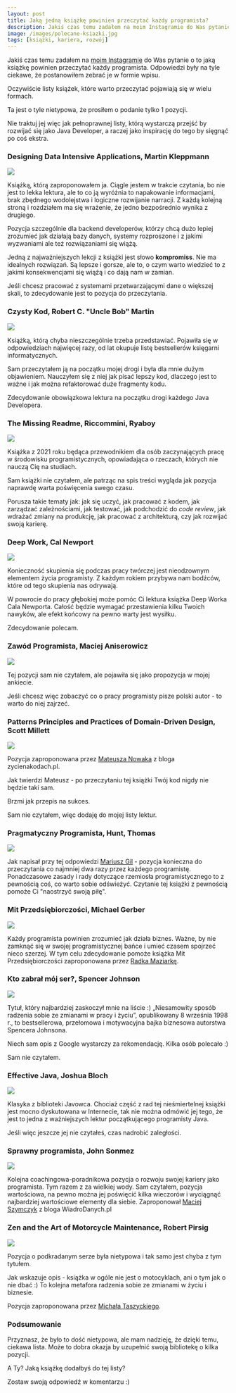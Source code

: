 ```yaml
---
layout:	post
title: Jaką jedną książkę powinien przeczytać każdy programista?
description: Jakiś czas temu zadałem na moim Instagramie do Was pytanie o to jaką książkę powinien przeczytać każdy programista. Odpowiedzi były na tyle ciekawe, że postanowiłem zebrać je w formie wpisu.
image: /images/polecane-ksiazki.jpg
tags: [książki, kariera, rozwój]
---
```


Jakiś czas temu zadałem na [moim Instagramie](https://instagram.com/sztukakodu) do Was pytanie o to jaką książkę powinien przeczytać każdy programista. Odpowiedzi były na tyle ciekawe, że postanowiłem zebrać je w formie wpisu.

Oczywiście listy książek, które warto przeczytać pojawiają się w wielu formach.

Ta jest o tyle nietypowa, że prosiłem o podanie tylko 1 pozycji.

Nie traktuj jej więc jak pełnoprawnej listy, którą wystarczą przejść by rozwijać się jako Java Developer, a raczej jako inspirację do tego by sięgnąć po coś ekstra.


### Designing Data Intensive Applications, Martin Kleppmann


<img src="https://strony.sztukakodu.pl/wp-content/uploads/2021/11/ddia-229x300.png" class="alignright 
size-medium wp-image-4975" />

Książką, którą zaproponowałem ja. Ciągle jestem w trakcie czytania, bo nie jest to lekka lektura, ale to co ją wyróżnia to napakowanie informacjami, brak zbędnego wodolejstwa i logiczne rozwijanie narracji. Z każdą kolejną stroną i rozdziałem ma się wrażenie, że jedno bezpośrednio wynika z drugiego.

Pozycja szczególnie dla backend developerów, którzy chcą dużo lepiej zrozumieć jak działają bazy danych, systemy rozproszone i z jakimi wyzwaniami ale też rozwiązaniami się wiążą.

Jedną z najważniejszych lekcji z książki jest słowo **kompromiss**. Nie ma idealnych rozwiązań. Są lepsze i gorsze, ale to, o czym warto wiedzieć to z jakimi konsekwencjami się wiążą i co dają nam w zamian.

Jeśli chcesz pracować z systemami przetwarzającymi dane o większej skali, to zdecydowanie jest to pozycja do przeczytania.

### Czysty Kod, Robert C. "Uncle Bob" Martin

<img src="https://strony.sztukakodu.pl/wp-content/uploads/2021/11/czystykod-210x300.jpg"  />

Książką, którą chyba nieszczególnie trzeba przedstawiać. Pojawiła się w odpowiedziach najwięcej razy, od lat okupuje listę bestsellerów księgarni informatycznych.

Sam przeczytałem ją na początku mojej drogi i była dla mnie dużym objawieniem.
Nauczyłem się z niej jak pisać lepszy kod, dlaczego jest to ważne i jak można refaktorować duże fragmenty kodu.

Zdecydowanie obowiązkowa lektura na początku drogi każdego Java Developera.


### The Missing Readme, Riccommini, Ryaboy

<img src="https://strony.sztukakodu.pl/wp-content/uploads/2021/11/missing-readme-199x300.png"  />

Książka z 2021 roku będąca przewodnikiem dla osób zaczynających pracę w środowisku programistycznych, opowiadająca o rzeczach, których nie nauczą Cię na studiach.

Sam książki nie czytałem, ale patrząc na spis treści wygląda jak pozycja naprawdę warta poświęcenia swego czasu.

Porusza takie tematy jak: jak się uczyć, jak pracować z kodem, jak zarządzać zależnościami, jak testować, jak podchodzić do _code review_, jak wdrażać zmiany na produkcję, jak pracować z architekturą, czy jak rozwijać swoją karierę.


### Deep Work, Cal Newport

<img src="https://strony.sztukakodu.pl/wp-content/uploads/2021/11/deepwork-191x300.jpg"  />

Konieczność skupienia się podczas pracy twórczej jest nieodzownym elementem życia programisty. Z każdym rokiem przybywa nam bodźców, które od tego skupienia nas odrywają.

W powrocie do pracy głębokiej może pomóc Ci lektura książka Deep Worka Cala Newporta. Całość będzie wymagać przestawienia kilku Twoich nawyków, ale efekt końcowy na pewno warty jest wysiłku.

Zdecydowanie polecam.


### Zawód Programista, Maciej Aniserowicz

<img src="https://strony.sztukakodu.pl/wp-content/uploads/2021/11/zawod-211x300.jpg"  />

Tej pozycji sam nie czytałem, ale pojawiła się jako propozycja w mojej ankiecie.

Jeśli chcesz więc zobaczyć co o pracy programisty pisze polski autor - to warto do niej zajrzeć.


### Patterns Principles and Practices of Domain-Driven Design, Scott Millett

<img src="https://strony.sztukakodu.pl/wp-content/uploads/2021/11/pppofddd-300x300.jpg"  />

Pozycja zaproponowana przez [Mateusza Nowaka](https://www.instagram.com/zycienakodach.pl/) z bloga zycienakodach.pl.

Jak twierdzi Mateusz - po przeczytaniu tej książki Twój kod nigdy nie będzie taki sam.

Brzmi jak przepis na sukces. 

Sam nie czytałem, więc dodaję do mojej listy lektur.


### Pragmatyczny Programista, Hunt, Thomas

<img src="https://strony.sztukakodu.pl/wp-content/uploads/2021/11/pragprog-210x300.jpg"  />

Jak napisał przy tej odpowiedzi [Mariusz Gil](https://www.instagram.com/mariuszgil_dev/) - pozycja konieczna do przeczytania co najmniej dwa razy przez każdego programistę.
Ponadczasowe zasady i rady dotyczące rzemiosła programistycznego to z pewnością coś, co warto sobie odświeżyć.
Czytanie tej książki z pewnością pomoże Ci "naostrzyć swoją piłę".


### Mit Przedsiębiorczości, Michael Gerber

<img src="https://strony.sztukakodu.pl/wp-content/uploads/2021/11/mitp-202x300.jpg"  />

Każdy programista powinien zrozumieć jak działa biznes. Ważne, by nie zamknąć się w swojej programistycznej bańce i umieć czasem spojrzeć nieco szerzej.
W tym celu zdecydowanie pomoże książka Mit Przedsiębiorczości zaproponowana przez [Radka Maziarkę](https://www.instagram.com/radekmaziarka_pl/).


### Kto zabrał mój ser?, Spencer Johnson

<img src="https://strony.sztukakodu.pl/wp-content/uploads/2021/11/ktozabralmojser-189x300.jpg"  />

Tytuł, który najbardziej zaskoczył mnie na liście :)
„Niesamowity sposób radzenia sobie ze zmianami w pracy i życiu”, opublikowany 8 września 1998 r., to bestsellerowa, przełomowa i motywacyjna bajka biznesowa autorstwa Spencera Johnsona.

Niech sam opis z Google wystarczy za rekomendację. Kilka osób polecało :)

Sam nie czytałem.


### Effective Java, Joshua Bloch

<img src="https://strony.sztukakodu.pl/wp-content/uploads/2021/11/effective-230x300.jpg"  />

Klasyka z biblioteki Javowca. Chociaż część z rad tej nieśmiertelnej książki jest mocno dyskutowana w Internecie, tak nie można odmówić jej tego, że jest to jedna z ważniejszych lektur początkującego programisty Java. 

Jeśli więc jeszcze jej nie czytałeś, czas nadrobić zaległości.

### Sprawny programista, John Sonmez

<img src="https://strony.sztukakodu.pl/wp-content/uploads/2021/11/sprawny-210x300.jpg"  />

Kolejna coachingowa-poradnikowa pozycja o rozwoju swojej kariery jako programista. Tym razem z za wielkiej wody.
Sam czytałem, pozycja wartościowa, na pewno można jej poświęcić kilka wieczorów i wyciągnąć najbardziej wartościowe elementy dla siebie.
Zaproponował [Maciej Szymczyk](https://www.instagram.com/maciej_szymczyk/) z bloga WiadroDanych.pl

### Zen and the Art of Motorcycle Maintenance, Robert Pirsig

<img src="https://strony.sztukakodu.pl/wp-content/uploads/2021/11/zenandart-199x300.jpg"  />

Pozycja o podkradanym serze była nietypowa i tak samo jest chyba z tym tytułem.

Jak wskazuje opis - książka w ogóle nie jest o motocyklach, ani o tym jak o nie dbać :) To kolejna metafora radzenia sobie ze zmianami w życiu i biznesie.

Pozycja zaproponowana przez [Michała Taszyckiego](https://www.instagram.com/mehowte/).

### Podsumowanie

Przyznasz, że było to dość nietypowa, ale mam nadzieję, że dzięki temu, ciekawa lista.
Może to dobra okazja by uzupełnić swoją bibliotekę o kilka pozycji.

A Ty? Jaką książkę dodałbyś do tej listy?

Zostaw swoją odpowiedź w komentarzu :)


